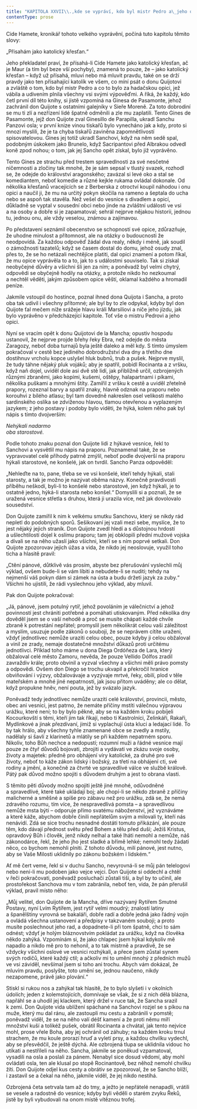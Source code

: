 ```yaml
---
title: "KAPITOLA XXVII\\.,kde se vypráví, kdo byl mistr Pedro a\_jeho opice a\_jaká nehoda stihla dona Quijota v\_hýkavém dobrodružství, které neskončilo, jak by si byl přál a\_jak myslil\\."
contentType: prose
---
```


Cide Hamete, kronikář tohoto velkého vyprávění, počíná tuto kapitolu těmito slovy:

„Přisahám jako katolický křesťan.“

Jeho překladatel praví, že přísahá-li Cide Hamete jako katolický křesťan, ač je Maur (a tím byl beze vší pochyby), znamená to pouze, že – jako katolický křesťan – když už přísahá, mluví nebo má mluvit pravdu, také on se drží pravdy jako ten přísahající katolík ve všem, co míní psát o donu Quijotovi a zvláště o tom, kdo byl mistr Pedro a co to bylo za hadačskou opici, jež vábila a udivením plnila všechny vsi svými výpověďmi. A říká, že každý, kdo četl první díl této knihy, si jistě vzpomíná na Ginesa de Pasamonte, jehož zachránil don Quijote s ostatními galejníky v Sieře Moreně. Za toto dobrodiní se mu ti zlí a nezřízení lidé špatně odměnili a zle mu zaplatili. Tento Gines de Pasamonte, jejž don Quijote zval Ginesillo de Parapilla, ukradl Sanchu Panzovi osla; v první knize vinou tiskařů bylo vynecháno jak a kdy, proto si mnozí myslili, že je ta chyba tiskařů zaviněna zapomnětlivostí spisovatelovou. Gines jej totiž ukradl Sanchovi, když na něm sedě spal, podobným úskokem jako Brunelo, když Sacripantovi před Albrakou odvedl koně zpod nohou; o tom, jak jej Sancho opět získal, bylo již vyprávěno.

Tento Gines ze strachu před trestem spravedlnosti za své nesčetné ničemnosti a zločiny tak mnohé, že je sám sepsal v tlustý svazek, rozhodl se, že odejde do království aragonského; zavázal si levé oko a stal se komediantem, neboť komedie a různé kejkle rukama ovládal dokonale. Od několika křesťanů vracejících se z Berberska z otroctví koupil náhodou i onu opici a naučil ji, že mu na určitý pokyn skočila na rameno a šeptala do ucha nebo se aspoň tak stavěla. Než vešel do vesnice s divadlem a opicí, důkladně se vyptal v sousední obci nebo jinde na zvláštní události ve vsi a na osoby a dobře si je zapamatoval; sehrál nejprve nějakou historii, jednou tu, jednou onu, ale vždy veselou, známou a zajímavou.

Po představení seznámil obecenstvo se schopností své opice, zdůrazňuje, že uhodne minulost a přítomnost, ale na otázky o budoucnosti že neodpovídá. Za každou odpověď žádal dva realy, někdy i méně, jak soudil o zámožnosti tazatelů; když se časem dostal do domu, jehož osudy znal, přes to, že se ho netázali nechtějíce platiti, dal opici znamení a potom říkal, že mu opice vyprávěla to a to, jak to s událostmi souviselo. Tak si získal neobyčejné důvěry a všichni šli jen za ním; a poněvadž byl velmi chytrý, odpovědi se obyčejně hodily na otázky, a protože nikdo ho nezkoumal a nechtěl věděti, jakým způsobem opice věští, oklamal každého a hromadil peníze.

Jakmile vstoupil do hostince, poznal ihned dona Quijota i Sancha, a proto oba tak udivil i všechny přítomné; ale byl by to zle odpykal, kdyby byl don Quijote ťal mečem níže srážeje hlavu králi Marsiliovi a niče jeho jízdu, jak bylo vyprávěno v předcházející kapitole. Toť vše o mistru Pedrovi a jeho opici.

Nyní se vracím opět k donu Quijotovi de la Mancha; opustiv hospodu ustanovil, že nejprve projde břehy řeky Ebra, než odejde do města Zaragozy, neboť doba turnajů byla ještě daleko a měl kdy. S tímto úmyslem pokračoval v cestě bez jediného dobrodružství dva dny a třetího dne dostihnuv vrcholu kopce uslyšel hluk bubnů, trub a pušek. Nejprve myslil, že tudy táhne nějaký pluk vojáků; aby je spatřil, pobídl Rocinanta a z vršku, když naň dojel, uviděl dole asi dvě stě lidí, jak přibližně určil, ozbrojených různými zbraněmi, jako kopími, kušemi, oštěpy, halapartnami i píkami, několika puškami a mnohými štíty. Zamířil z vršku k cestě a uviděl zřetelně prapory, rozeznal barvy a spatřil znaky, hlavně odznak na praporu nebo korouhvi z bílého atlasu; byl tam dovedně nakreslen osel velikosti malého sardinského oslíka se zdviženou hlavou, tlamou otevřenou a vyplazeným jazykem; z jeho postavy i podoby bylo viděti, že hýká, kolem něho pak byl nápis s tímto dvojverším:

_Nehýkali nadarmo  
oba starostové._

Podle tohoto znaku poznal don Quijote lidi z hýkavé vesnice, řekl to Sanchovi a vysvětlil mu nápis na praporu. Poznamenal také, že se vypravovatel celé příhody patrně zmýlil, neboť podle dvojverší na praporu hýkali starostové, ne konšelé, jak on tvrdil. Sancho Panza odpověděl:

„Nehleďte na to, pane, třeba se ve vsi konšelé, kteří tehdy hýkali, stali starosty, a tak je možno je nazývat oběma názvy. Konečně pravdivosti příběhu neškodí, byli-li to konšelé nebo starostové, jen když hýkali, je to ostatně jedno, hýká-li starosta nebo konšel.“ Domyslili si a poznali, že se uražená vesnice střetla s druhou, která ji urazila více, než jak dovolovalo sousedství.

Don Quijote zamířil k nim k velkému smutku Sanchovu, který se nikdy rád nepletl do podobných sporů. Sešikovaní jej vzali mezi sebe, myslíce, že to jest nějaký jejich straník. Don Quijote zvedl hledí a s důstojnou hrdostí a ušlechtilostí dojel k oslímu praporu; tam jej obklopili přední mužové vojska a dívali se na něho užaslí jako všichni, kteří se s ním poprvé setkali. Don Quijote zpozorovav jejich úžas a vida, že nikdo jej neoslovuje, využil toho ticha a hlasitě pravil:

„Ctění pánové, důtklivě vás prosím, abyste bez přerušování vyslechli můj výklad, ovšem bude-li se vám líbiti a nebudete-li se nuditi; tehdy na nejmenší váš pokyn dám si zámek na ústa a budu držeti jazyk za zuby.“ Všichni ho ujistili, že rádi vyslechnou jeho výklad, aby mluvil.

Pak don Quijote pokračoval:

„Já, pánové, jsem potulný rytíř, jehož povoláním je válečnictví a jehož povinností jest chrániti potřebné a pomáhati utiskovaným. Před několika dny dověděl jsem se o vaší nehodě a proč se musíte chápati každé chvíle zbraně k potrestání nepřátel; promyslil jsem několikrát celou vaši záležitost a myslím, usuzuje podle zákonů o souboji, že se neprávem cítíte uraženi, vždyť jednotlivec nemůže uraziti celou obec, pouze kdyby ji celou obžaloval a vinil ze zrady, nemaje dostatečné množství důkazů proti určitému jednotlivci. Příklad toho máme u dona Diega Ordóňeza de Lara, který obžaloval celé město Zamoru, nevěda, že pouze Vellido Dólfos zradil zavraždiv krále; proto obvinil a vyzval všechny a všichni měli právo pomsty a odpovědi. Ovšem don Diego se trochu ukvapil a překročil hranice obviňování i výzvy, obžalovávaje a vyzývaje mrtvé, řeky, obilí, plod v těle mateřském a mnohé jiné nepatrnosti, jak jsou přitom uváděny; ale co dělat, když propukne hněv, není pouta, jež by svázalo jazyk.

Poněvadž tedy jednotlivec nemůže uraziti celé království, provincii, město, obec ani vesnici, jest patrno, že nemáte příčiny mstíti válečnou výpravou urážku, které není; to by bylo pěkné, aby se na každém kroku pobíjeli Kocourkovští s těmi, kteří jim tak říkají, nebo ti Kastrolníci, Zelinkáři, Rakaři, Mydlinkové a jinak přezdívaní, jimiž si vyplachují ústa kluci a ledajací lidé. To by tak hrálo, aby všechny tyhle znamenané obce se zvedly a mstily, nadělaly si šavlí z klarinetů a mlátily se při každém nepatrném sporu. Nikoliv, toho Bůh nechce a nedopustí; rozumní muži a řádné vesnice mají pouze ze čtyř důvodů bojovati, zbrojiti a vydávati ve zkázu svoje osoby, životy a majetek: předně pro obhájení víry katolické, za druhé pro své životy, neboť to káže zákon lidský i božský, za třetí na obhájení cti, své rodiny a jmění, a konečně za čtvrté ve spravedlivé válce ve službě králově. Pátý pak důvod možno spojiti s důvodem druhým a jest to obrana vlasti.

S těmito pěti důvody možno spojiti ještě jiné mnohé, odůvodněné a spravedlivé, které také ukládají boj; ale chopí-li se někdo zbraně z příčiny malicherné a směšné a spíše pro zábavu než pro urážku, zdá se, že nemá zdravého rozumu, tím více, že nespravedlivá pomsta – a spravedlivou nemůže msta býti – odporuje přímo svatému náboženství, jež vyznáváme a které káže, abychom dobře činili nepřátelům svým a milovali ty, kteří nás nenávidí. Zdá se sice trochu nesnadné dostáti tomuto přikázání, ale pouze těm, kdo dávají přednost světu před Bohem a tělu před duší; Ježíš Kristus, opravdový Bůh i člověk, jenž nikdy nelhal a také lháti nemohl a nemůže, náš zákonodárce, řekl, že jeho jho jest sladké a břímě lehké; nemohl tedy žádati něco, co bychom nemohli plniti. Z tohoto důvodu, milí pánové, jest nutno, aby se Vaše Milosti uklidnily po zákonu božském i lidském.“

Ať mě čert veme, řekl si v duchu Sancho, nevyrovná-li se můj pán telelogovi nebo není-li mu podoben jako vejce vejci. Don Quijote si oddechl a chtěl v řeči pokračovati, poněvadž posluchači zůstali tiši, a byl by to učinil, ale prostořekost Sanchova mu v tom zabránila, neboť ten, vida, že pán přerušil výklad, pravil místo něho:

„Můj velitel, don Quijote de la Mancha, dříve nazývaný Rytířem Smutné Postavy, nyní Lvím Rytířem, jest rytíř velmi moudrý; znalostí latiny a španělštiny vyrovná se bakaláři, dobře radí a dobře jedná jako řádný vojín a ovládá všechna ustanovení a předpisy v takzvaném souboji; a proto musíte poslechnout jeho rad, a dopadnete-li při tom špatně, chci to sám odnést; vždyť je holým bláznovstvím pokládat za urážku, když na člověka někdo zahýká. Vzpomínám si, že jako chlapec jsem hýkal kdykoliv mě napadlo a nikdo mě pro to nehonil, a to tak mistrně a pravdivě, že se vždycky všichni oslové ve vesnici rozhýkali, a přece jsem zůstal synem svých rodičů, které každý ctil; a ačkoliv mi to umění mnohý z předních mužů ve vsi záviděl, nevšímal jsem si toho ani trochu. Abych vám dokázal, že mluvím pravdu, poslyšte, toto umění se, jednou naučeno, nikdy nezapomene, právě jako plování.“

Stiskl si rukou nos a zahýkal tak hlasitě, že to bylo slyšeti i v okolních údolích; jeden z kolemstojících, domnívaje se však, že si z nich dělá blázna, napřáhl se a uhodil jej klackem, který držel v ruce tak, že Sancha srazil k zemi. Don Quijote vida ublížení spáchané na Sanchovi rozjel se s píkou na muže, který mu dal ránu, ale zastoupli mu cestu a zabránili v pomstě; poněvadž viděl, že se na něho valí déšť kamení a že proti němu míří množství kuší a tolikéž pušek, obrátil Rocinanta a chvátal, jak tento nejvíce mohl, prose vřele Boha, aby jej ochránil od záhuby; na každém kroku trnul strachem, že mu koule prorazí hruď a vyletí prsy, a každou chvilku vydechl, aby se přesvědčil, že ještě dýchá. Ale ozbrojená tlupa se uklidnila vidouc ho utíkati a nestříleli na něho. Sancha, jakmile se poněkud vzpamatoval, vysadili na osla a poslali za pánem. Nenabyl sice dosud vědomí, aby mohl ovládati osla, ten ale klusal po stopě Rocinantově, bez něhož nemohl chvilku žíti. Don Quijote odjel kus cesty a obrátiv se zpozoroval, že se Sancho blíží, i zastavil se a čekal na něho, jakmile viděl, že jej nikdo nestíhá.

Ozbrojená četa setrvala tam až do tmy, a ježto je nepřátelé nenapadli, vrátili se vesele a radostně do vesnice; kdyby byli věděli o starém zvyku Řeků, jistě by byli vybudovali na onom místě vítěznou trofej.
